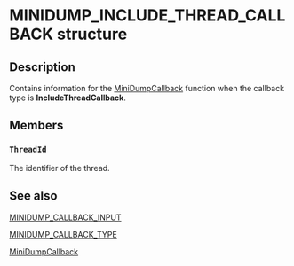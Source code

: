 # MINIDUMP_INCLUDE_THREAD_CALLBACK structure

## Description

Contains information for the
[MiniDumpCallback](https://learn.microsoft.com/windows/desktop/api/minidumpapiset/nc-minidumpapiset-minidump_callback_routine) function when the callback type is
**IncludeThreadCallback**.

## Members

### `ThreadId`

The identifier of the thread.

## See also

[MINIDUMP_CALLBACK_INPUT](https://learn.microsoft.com/windows/win32/api/minidumpapiset/ns-minidumpapiset-minidump_callback_input)

[MINIDUMP_CALLBACK_TYPE](https://learn.microsoft.com/windows/win32/api/minidumpapiset/ne-minidumpapiset-minidump_callback_type)

[MiniDumpCallback](https://learn.microsoft.com/windows/desktop/api/minidumpapiset/nc-minidumpapiset-minidump_callback_routine)